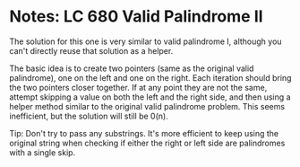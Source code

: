 # Notes: LC 680 Valid Palindrome II

The solution for this one is very similar to valid palindrome I, although you can't
directly reuse that solution as a helper.

The basic idea is to create two pointers (same as the original valid palindrome),
one on the left and one on the right. Each iteration should bring the two pointers
closer together. If at any point they are not the same, attempt skipping a value
on both the left and the right side, and then using a helper method similar to
the original valid palindrome problem. This seems inefficient, but the solution will
still be 0(n).

Tip: Don't try to pass any substrings. It's more efficient to keep using the original
string when checking if either the right or left side are palindromes with a
single skip.
